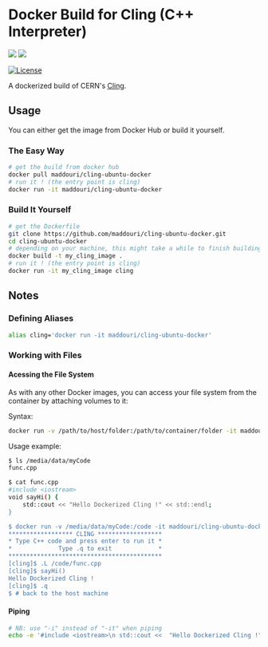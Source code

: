 # Docker Build for Cling (C++ Interpreter)

[![](https://img.shields.io/badge/Github-maddouri%2Fcling--ubuntu--docker-brightgreen.svg?style=flat-square)](https://github.com/maddouri/cling-ubuntu-docker)
[![](https://img.shields.io/badge/Docker%20Hub-maddouri%2Fcling--ubuntu--docker-blue.svg?style=flat-square)](https://hub.docker.com/r/maddouri/cling-ubuntu-docker)

[![License](https://img.shields.io/github/license/maddouri/cling-ubuntu-docker.svg?style=flat-square)](LICENSE)

A dockerized build of CERN's [Cling](https://root.cern.ch/cling).

## Usage

You can either get the image from Docker Hub or build it yourself.

### The Easy Way

```bash
# get the build from docker hub
docker pull maddouri/cling-ubuntu-docker
# run it ! (the entry point is cling)
docker run -it maddouri/cling-ubuntu-docker
```

### Build It Yourself

```bash
# get the Dockerfile
git clone https://github.com/maddouri/cling-ubuntu-docker.git
cd cling-ubuntu-docker
# depending on your machine, this might take a while to finish building
docker build -t my_cling_image .
# run it ! (the entry point is cling)
docker run -it my_cling_image cling
```

## Notes

### Defining Aliases

```bash
alias cling='docker run -it maddouri/cling-ubuntu-docker'
```

### Working with Files

#### Acessing the File System

As with any other Docker images, you can access your file system from the container by attaching volumes to it:

Syntax:

```bash
docker run -v /path/to/host/folder:/path/to/container/folder -it maddouri/cling-ubuntu-docker
```

Usage example:

```bash
$ ls /media/data/myCode
func.cpp

$ cat func.cpp
#include <iostream>
void sayHi() {
    std::cout << "Hello Dockerized Cling !" << std::endl;
}

$ docker run -v /media/data/myCode:/code -it maddouri/cling-ubuntu-docker
****************** CLING ******************
* Type C++ code and press enter to run it *
*             Type .q to exit             *
*******************************************
[cling]$ .L /code/func.cpp
[cling]$ sayHi()
Hello Dockerized Cling !
[cling]$ .q
$ # back to the host machine
```

#### Piping

```bash
# NB: use "-i" instead of "-it" when piping
echo -e '#include <iostream>\n std::cout <<  "Hello Dockerized Cling !" << std::endl;' | docker run -i maddouri/cling-ubuntu-docker
```
